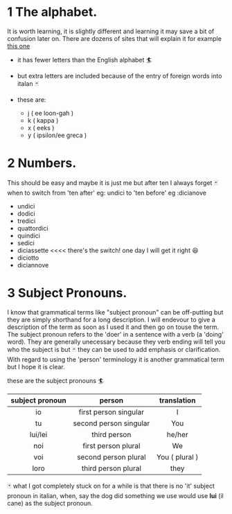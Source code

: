 # 1   The alphabet.  
It is worth learning, it is slightly different and learning it may save a bit of confusion later on. There are dozens of sites that will explain it for example [this one](https://www.berlitz.com/blog/italian-alphabet) 
* it has fewer letters than the English alphabet 🏄
* but extra letters are included because of the entry of foreign words into italan 🃏
 * these are:
 
   - j ( ee loon-gah )
   - k ( kappa )
   - x ( eeks )
   - y ( ipsilon/ee greca )

# 2  Numbers.
This should be easy and maybe it is just me but after ten I always forget 🃏 when to switch from 'ten after' eg: undici to 'ten before' eg :dicianove


  - undici
  - dodici
  - tredici
  - quattordici
  - quindici
  - sedici
  - diciassette  <<<< there's the switch! one day I will get it right 😆
  - diciotto
  - diciannove

# 3  Subject Pronouns.
I know that grammatical terms like "subject pronoun" can be off-putting but they are simply shorthand for a long description.  I will endevour to give a description of the term as soon as I used it and then go on touse the term.  The subject pronoun refers to the 'doer' in a sentence with a verb (a 'doing' word).  They are generally unecessary because they verb ending will tell you who the subject is but 🃏 they can be used to add emphasis or clarification. With regard to using the 'person' terminology it is another grammatical term but I hope it is clear.

these are the subject pronouns 🏄

| subject pronoun | person | translation |
|:-:|:-:|:-:|
|io| first person singular | I |
|tu | second person singular |You|
|lui/lei| third person |he/her|
|noi | first person plural | We |
|voi | second person plural | You ( plural )|
|loro | third person plural |they|

🃏 what I got completely stuck on for a while is that there is no 'it' subject pronoun in italian, when, say the dog did something we use would use **lui** (il cane) as the subject pronoun.
